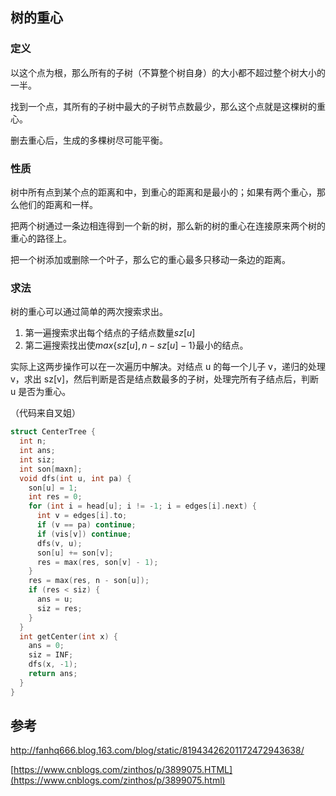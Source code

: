 ## 树的重心

### 定义

以这个点为根，那么所有的子树（不算整个树自身）的大小都不超过整个树大小的一半。

找到一个点，其所有的子树中最大的子树节点数最少，那么这个点就是这棵树的重心。

删去重心后，生成的多棵树尽可能平衡。

### 性质

树中所有点到某个点的距离和中，到重心的距离和是最小的；如果有两个重心，那么他们的距离和一样。

把两个树通过一条边相连得到一个新的树，那么新的树的重心在连接原来两个树的重心的路径上。

把一个树添加或删除一个叶子，那么它的重心最多只移动一条边的距离。

### 求法

树的重心可以通过简单的两次搜索求出。

1.  第一遍搜索求出每个结点的子结点数量$sz[u]$
2.  第二遍搜索找出使$max\{sz[u],n-sz[u]-1\}$最小的结点。

实际上这两步操作可以在一次遍历中解决。对结点 u 的每一个儿子 v，递归的处理 v，求出 sz[v]，然后判断是否是结点数最多的子树，处理完所有子结点后，判断 u 是否为重心。

（代码来自叉姐）

```c++
struct CenterTree {
  int n;
  int ans;
  int siz;
  int son[maxn];
  void dfs(int u, int pa) {
    son[u] = 1;
    int res = 0;
    for (int i = head[u]; i != -1; i = edges[i].next) {
      int v = edges[i].to;
      if (v == pa) continue;
      if (vis[v]) continue;
      dfs(v, u);
      son[u] += son[v];
      res = max(res, son[v] - 1);
    }
    res = max(res, n - son[u]);
    if (res < siz) {
      ans = u;
      siz = res;
    }
  }
  int getCenter(int x) {
    ans = 0;
    siz = INF;
    dfs(x, -1);
    return ans;
  }
}
```

## 参考

<http://fanhq666.blog.163.com/blog/static/81943426201172472943638/>

[https://www.cnblogs.com/zinthos/p/3899075.HTML](https://www.cnblogs.com/zinthos/p/3899075.html)
